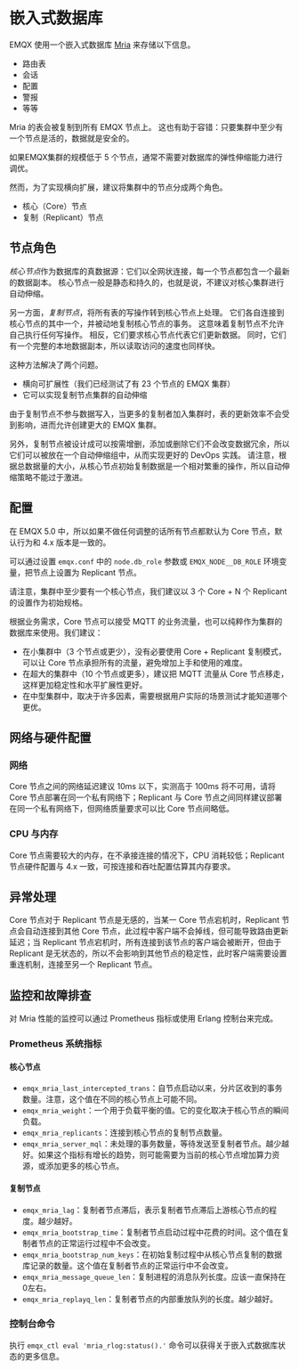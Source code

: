 # 嵌入式数据库

EMQX 使用一个嵌入式数据库 [Mria](https://github.com/emqx/mria) 来存储以下信息。

- 路由表
- 会话
- 配置
- 警报
- 等等

Mria 的表会被复制到所有 EMQX 节点上。
这也有助于容错：只要集群中至少有一个节点是活的，数据就是安全的。

如果EMQX集群的规模低于 5 个节点，通常不需要对数据库的弹性伸缩能力进行调优。

然而，为了实现横向扩展，建议将集群中的节点分成两个角色。

- 核心（Core）节点
- 复制（Replicant）节点

## 节点角色

*核心节点*作为数据库的真数据源：它们以全网状连接，每一个节点都包含一个最新的数据副本。
核心节点一般是静态和持久的，也就是说，不建议对核心集群进行自动伸缩。

另一方面，*复制节点*，将所有表的写操作转到核心节点上处理。
它们各自连接到核心节点的其中一个，并被动地复制核心节点的事务。
这意味着复制节点不允许自己执行任何写操作。
相反，它们要求核心节点代表它们更新数据。
同时，它们有一个完整的本地数据副本，所以读取访问的速度也同样快。

这种方法解决了两个问题。

- 横向可扩展性（我们已经测试了有 23 个节点的 EMQX 集群）
- 它可以实现复制节点集群的自动伸缩

由于复制节点不参与数据写入，当更多的复制者加入集群时，表的更新效率不会受到影响，进而允许创建更大的 EMQX 集群。

另外，复制节点被设计成可以按需增删，添加或删除它们不会改变数据冗余，所以它们可以被放在一个自动伸缩组中，从而实现更好的 DevOps 实践。
请注意，根据总数据量的大小，从核心节点初始复制数据是一个相对繁重的操作，所以自动伸缩策略不能过于激进。

## 配置

在 EMQX 5.0 中，所以如果不做任何调整的话所有节点都默认为 Core 节点，默认行为和 4.x 版本是一致的。

可以通过设置 `emqx.conf` 中的 `node.db_role` 参数或 `EMQX_NODE__DB_ROLE` 环境变量，把节点上设置为 Replicant 节点。

请注意，集群中至少要有一个核心节点，我们建议以 3 个 Core + N 个 Replicant 的设置作为初始规格。

根据业务需求，Core 节点可以接受 MQTT 的业务流量，也可以纯粹作为集群的数据库来使用。我们建议：

- 在小集群中（3 个节点或更少），没有必要使用 Core + Replicant 复制模式，可以让 Core 节点承担所有的流量，避免增加上手和使用的难度。
- 在超大的集群中（10 个节点或更多），建议把 MQTT 流量从 Core 节点移走，这样更加稳定性和水平扩展性更好。
- 在中型集群中，取决于许多因素，需要根据用户实际的场景测试才能知道哪个更优。

## 网络与硬件配置

### 网络

Core 节点之间的网络延迟建议 10ms 以下，实测高于 100ms 将不可用，请将 Core 节点部署在同一个私有网络下；Replicant 与 Core 节点之间同样建议部署在同一个私有网络下，但网络质量要求可以比  Core 节点间略低。

### CPU 与内存

Core 节点需要较大的内存，在不承接连接的情况下，CPU 消耗较低；Replicant 节点硬件配置与 4.x 一致，可按连接和吞吐配置估算其内存要求。

## 异常处理

Core 节点对于 Replicant 节点是无感的，当某一 Core 节点宕机时，Replicant 节点会自动连接到其他 Core 节点，此过程中客户端不会掉线，但可能导致路由更新延迟；当 Replicant 节点宕机时，所有连接到该节点的客户端会被断开，但由于 Replicant 是无状态的，所以不会影响到其他节点的稳定性，此时客户端需要设置重连机制，连接至另一个 Replicant 节点。

## 监控和故障排查

对 Mria 性能的监控可以通过 Prometheus 指标或使用 Erlang 控制台来完成。

### Prometheus 系统指标

#### 核心节点

- `emqx_mria_last_intercepted_trans`：自节点启动以来，分片区收到的事务数量。注意，这个值在不同的核心节点上可能不同。
- `emqx_mria_weight`：一个用于负载平衡的值。它的变化取决于核心节点的瞬间负载。
- `emqx_mria_replicants`：连接到核心节点的复制节点数量。
- `emqx_mria_server_mql`：未处理的事务数量，等待发送至复制者节点。越少越好。如果这个指标有增长的趋势，则可能需要为当前的核心节点增加算力资源，或添加更多的核心节点。

#### 复制节点

- `emqx_mria_lag`：复制者节点滞后，表示复制者节点滞后上游核心节点的程度。越少越好。
- `emqx_mria_bootstrap_time`：复制者节点启动过程中花费的时间。这个值在复制者节点的正常运行过程中不会改变。
- `emqx_mria_bootstrap_num_keys`：在初始复制过程中从核心节点复制的数据库记录的数量。这个值在复制者节点的正常运行中不会改变。
- `emqx_mria_message_queue_len`：复制进程的消息队列长度。应该一直保持在0左右。
- `emqx_mria_replayq_len`：复制者节点的内部重放队列的长度。越少越好。

### 控制台命令

执行 `emqx_ctl eval 'mria_rlog:status().'` 命令可以获得关于嵌入式数据库状态的更多信息。
